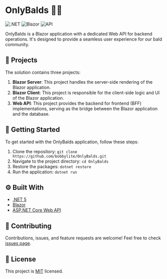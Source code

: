 # OnlyBalds :bald_man:

![.NET](https://img.shields.io/badge/.NET-5C2D91?style=for-the-badge&logo=.net&logoColor=white)
![Blazor](https://img.shields.io/badge/Blazor-512BD4?style=for-the-badge&logo=blazor&logoColor=white)
![API](https://img.shields.io/badge/API-3C873A?style=for-the-badge&logo=api&logoColor=white)

OnlyBalds is a Blazor application with a dedicated Web API for backend operations. It's designed to provide a seamless user experience for our bald community.

## :file_folder: Projects

The solution contains three projects:

1. **Blazor Server**: This project handles the server-side rendering of the Blazor application.
2. **Blazor Client**: This project is responsible for the client-side logic and UI of the Blazor application.
3. **Web API**: This project provides the backend for frontend (BFF) implementations, serving as the bridge between the Blazor application and the database.

## :rocket: Getting Started

To get started with the OnlyBalds application, follow these steps:

1. Clone the repository: `git clone https://github.com/bobbylite/OnlyBalds.git`
2. Navigate to the project directory: `cd OnlyBalds`
3. Restore the packages: `dotnet restore`
4. Run the application: `dotnet run`

## :gear: Built With

- [.NET 5](https://dotnet.microsoft.com/download/dotnet/5.0)
- [Blazor](https://dotnet.microsoft.com/apps/aspnet/web-apps/blazor)
- [ASP.NET Core Web API](https://docs.microsoft.com/en-us/aspnet/core/web-api/?view=aspnetcore-5.0)

## :handshake: Contributing

Contributions, issues, and feature requests are welcome! Feel free to check [issues page](https://github.com/bobbylite/OnlyBalds/issues).

## :memo: License

This project is [MIT](https://choosealicense.com/licenses/mit/) licensed.